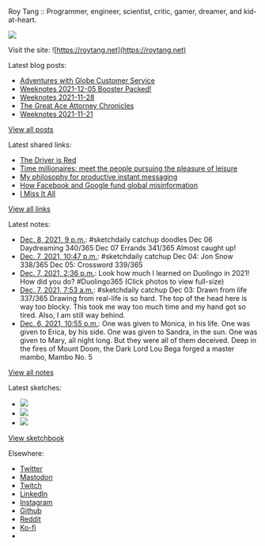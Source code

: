 Roy Tang :: Programmer, engineer, scientist, critic, gamer, dreamer, and kid-at-heart.

![](https://roytang.net/static/img/profile.jpg)

Visit the site: ![https://roytang.net](https://roytang.net)

Latest blog posts:

- [Adventures with Globe Customer Service](https://roytang.net/2021/12/globe-cs/)
- [Weeknotes 2021-12-05 Booster Packed!](https://roytang.net/2021/12/weeknotes-12-05/)
- [Weeknotes 2021-11-28](https://roytang.net/2021/11/weeknotes-11-28/)
- [The Great Ace Attorney Chronicles](https://roytang.net/2021/11/great-ace-attorney/)
- [Weeknotes 2021-11-21](https://roytang.net/2021/11/weeknotes-11-21/)

[View all posts](https://roytang.net/blog)

Latest shared links:

- [The Driver is Red](https://roytang.net/2021/12/65b8f469dc7958330dbc20409325e391/)
- [Time millionaires: meet the people pursuing the pleasure of leisure](https://roytang.net/2021/12/time-millionaires-meet-the-people-pursuing-the-pleasure-of-leisure/)
- [My philosophy for productive instant messaging](https://roytang.net/2021/11/d6e28b2791cb472886983200beaae65c/)
- [How Facebook and Google fund global misinformation](https://roytang.net/2021/11/902aca5511ea19f374a771ed7065c574/)
- [I Miss It All](https://roytang.net/2021/11/dac5ccfeacc874f4925140ef30e0f52a/)

[View all links](https://roytang.net/links)

Latest notes:

- [Dec. 8, 2021, 9 p.m.](https://roytang.net/2021/12/d145e32b0a6ce45be7eee82ab18e35e2/): #sketchdaily catchup doodles Dec 06 Daydreaming 340/365 Dec 07 Errands 341/365 Almost caught up!
- [Dec. 7, 2021, 10:47 p.m.](https://roytang.net/2021/12/d8b1e3a56c5de43f7dfbb856353d72c9/): #sketchdaily catchup Dec 04: Jon Snow 338/365 Dec 05: Crossword 339/365
- [Dec. 7, 2021, 2:36 p.m.](https://roytang.net/2021/12/1468107156881051652/): Look how much I learned on Duolingo in 2021! How did you do? #Duolingo365 (Click photos to view full-size)
- [Dec. 7, 2021, 7:53 a.m.](https://roytang.net/2021/12/aa75c87d2b982d3101529f68249f0afb/): #sketchdaily catchup Dec 03: Drawn from life 337/365 Drawing from real-life is so hard. The top of the head here is way too blocky. This took me way too much time and my hand got so tired. Also, I am still way behind.
- [Dec. 6, 2021, 10:55 p.m.](https://roytang.net/2021/12/1467870306727788544/): One was given to Monica, in his life. One was given to Erica, by his side. One was given to Sandra, in the sun. One was given to Mary, all night long. But they were all of them deceived. Deep in the fires of Mount Doom, the Dark Lord Lou Bega forged a master mambo, Mambo No. 5

[View all notes](https://roytang.net/notes)

Latest sketches:


- ![](https://roytang.net/media/cache/48/3a/483a0c764eaf79048cd0f976573d2226.jpg)
- ![](https://roytang.net/media/cache/95/94/959438805faa71b61b058ece097bbe52.jpg)
- ![](https://roytang.net/media/cache/41/c0/41c02fde5b3bbf037db0c7becbe12024.jpg)

[View sketchbook](https://roytang.net/albums/sketchbook)


Elsewhere:

- [Twitter](https://twitter.com/roytang)
- [Mastodon](https://mastodon.technology/@roytang)
- [Twitch](https://twitch.tv/twitchyroy)
- [LinkedIn](https://www.linkedin.com/in/roytang)
- [Instagram](https://instagram.com/roytang0400)
- [Github](https://github.com/roytang)
- [Reddit](https://reddit.com/u/hungryroy)
- [Ko-fi](https://ko-fi.com/roytang)
- [](mailto:hello@roytang.net)
